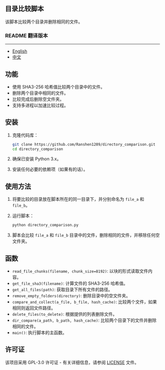 ## 目录比较脚本

该脚本比较两个目录并删除相同的文件。

### README 翻译版本

---

- [English](README.md)
- [中文](README.zh.md)

## 功能

- 使用 SHA3-256 哈希值比较两个目录中的文件。
- 删除两个目录中相同的文件。
- 比较完成后删除空文件夹。
- 支持多进程以加速比较过程。

## 安装

1. 克隆代码库：
    ```bash
    git clone https://github.com/Ranshen1209/directory_comparison.git
    cd directory_comparison
    ```

2. 确保已安装 Python 3.x。

3. 安装任何必要的依赖项（如果有的话）。

## 使用方法

1. 将要比较的目录放在脚本所在的同一目录下，并分别命名为 `file_a` 和 `file_b`。

2. 运行脚本：
    ```bash
    python directory_comparison.py
    ```

3. 脚本会比较 `file_a` 和 `file_b` 目录中的文件，删除相同的文件，并移除任何空文件夹。

## 函数

- `read_file_chunks(filename, chunk_size=8192)`: 以块的形式读取文件内容。
- `get_file_sha3(filename)`: 计算文件的 SHA3-256 哈希值。
- `get_all_files(path)`: 获取目录下所有文件的路径。
- `remove_empty_folders(directory)`: 删除目录中的空文件夹。
- `compare_and_collect(a_file, b_file, hash_cache)`: 比较两个文件，如果相同则返回文件路径。
- `delete_files(to_delete)`: 根据提供的列表删除文件。
- `dir_compare(a_path, b_path, hash_cache)`: 比较两个目录下的文件并删除相同的文件。
- `main()`: 执行脚本的主函数。

## 许可证

该项目采用 GPL-3.0 许可证 - 有关详细信息，请参阅 [LICENSE](LICENSE) 文件。



